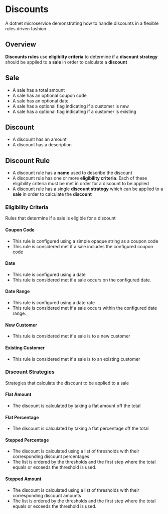 # Discounts
A dotnet microservice demonstrating how to handle discounts in a flexible rules driven fashion

## Overview

**Discounts rules** use **eligibilty criteria** to determine if a **discount strategy** should be appiled to a **sale** in order to calculate a **discount**

## Sale
- A sale has a total amount
- A sale has an optional coupon code
- A sale has an optional date
- A sale has a optional flag indicating if a customer is new
- A sale has a optional flag indicating if a customer is existing

## Discount
- A discount has an amount
- A discount has a description

## Discount Rule
- A discount rule has a **name** used to describe the discount
- A discount rule has one or more **eligibility criteria**. Each of these eligibility criteria must be met in order for a discount to be applied
- A discount rule has a single **discount strategy** which can be applied to a **sale** in order to calculate the **discount**

### Eligibility Criteria
Rules that determine if a sale is eligible for a discount

#### Coupon Code
- This rule is configured using a simple opaque string as a coupon code
- This rule is considered met if a sale includes the configured coupon code

#### Date
- This rule is configured using a date
- This rule is considered met if a sale occurs on the configured date.

#### Date Range
- This rule is configured using a date rate
- This rule is considered met if a sale occurs within the configured date range.

#### New Customer
- This rule is considered met if a sale is to a new customer

#### Existing Customer
- This rule is considered met if a sale is to an existing customer

### Discount Strategies
Strategies that calculate the discount to be applied to a sale

#### Flat Amount
- The discount is calculated by taking a flat amount off the total

#### Flat Percentage
- The discount is calculated by taking a flat percentage off the total

#### Stepped Percentage
- The discount is calculated using a list of thresholds with their corresponding discount percentages
- The list is ordered by the thresholds and the first step where the total equals or exceeds the threshold is used.

#### Stepped Amount
- The discount is calculated using a list of thresholds with their corresponding discount amounts
- The list is ordered by the thresholds and the first step where the total equals or exceeds the threshold is used.
